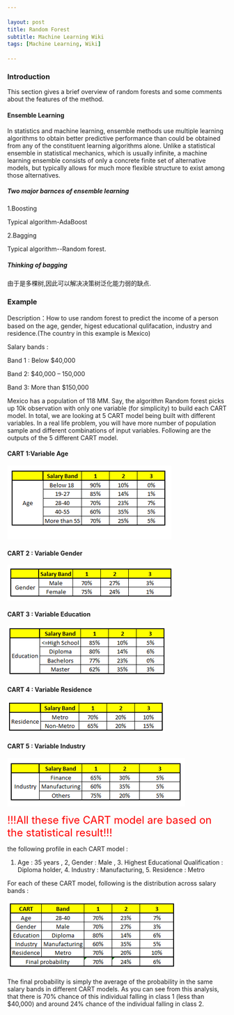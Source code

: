 ```yaml
---

layout: post
title: Random Forest
subtitle: Machine Learning Wiki
tags: [Machine Learning, Wiki]

---
```


### Introduction

This section gives a brief overview of random forests and some comments about the features of the method.

#### Ensemble Learning

In statistics and machine learning, ensemble methods use multiple learning algorithms to obtain better predictive performance than could be obtained from any of the constituent learning algorithms alone. Unlike a statistical ensemble in statistical mechanics, which is usually infinite, a machine learning ensemble consists of only a concrete finite set of alternative models, but typically allows for much more flexible structure to exist among those alternatives.

##### Two major barnces of ensemble learning

1.Boosting

Typical algorithm-AdaBoost

2.Bagging

Typical algorithm--Random forest.

##### Thinking of bagging

由于是多棵树,因此可以解决决策树泛化能力弱的缺点.

### Example

Description：How to use random forest to predict the income of a person based on the age, gender, higest educational qulifacation, industry and residence.(The country in this example is Mexico)

Salary bands :

Band 1 : Below $40,000

Band 2: $40,000 – 150,000

Band 3: More than $150,000


Mexico has a population of 118 MM. Say, the algorithm Random forest picks up 10k observation with only one variable (for simplicity) to build each CART model. In total, we are looking at 5 CART model being built with different variables. In a real life problem, you will have more number of population sample and different combinations of  input variables.
Following are the outputs of the 5 different CART model.

#### CART 1:Variable Age

![](/img/rf1.webp)

#### CART 2 : Variable Gender

![](/img/rf2.webp)

#### CART 3 : Variable Education

![](/img/rf3.webp)

#### CART 4 : Variable Residence

![](/img/rf4.webp)

#### CART 5 : Variable Industry

![](/img/rf5.webp)

<font color = red size = 5>!!!All these five CART model are based on the statistical result!!!</font>

the following profile in each CART model :

1. Age : 35 years , 2, Gender : Male , 3. Highest Educational Qualification : Diploma holder, 4. Industry : Manufacturing, 5. Residence : Metro

For each of these CART model, following is the distribution across salary bands :

![](/img/rf6.webp)

The final probability is simply the average of the probability in the same salary bands in different CART models. As you can see from this analysis, that there is 70% chance of this individual falling in class 1 (less than $40,000) and around 24% chance of the individual falling in class 2.

